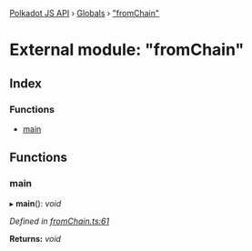 [Polkadot JS API](../README.md) › [Globals](../globals.md) › ["fromChain"](_fromchain_.md)

# External module: "fromChain"

## Index

### Functions

* [main](_fromchain_.md#main)

## Functions

###  main

▸ **main**(): *void*

*Defined in [fromChain.ts:61](https://github.com/polkadot-js/api/blob/869f9b7af/packages/typegen/src/fromChain.ts#L61)*

**Returns:** *void*

